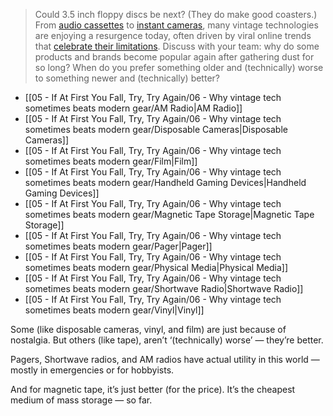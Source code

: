 > Could 3.5 inch floppy discs be next? (They do make good coasters.) From [audio cassettes](https://www.theguardian.com/music/2023/apr/20/fun-way-consume-music-why-sales-of-cassette-tapes-soaring) to [instant cameras](https://web.archive.org/web/20250117102550/https://studybreaks.com/thoughts/polaroid-instant-film/), many vintage technologies are enjoying a resurgence today, often driven by viral online trends that [celebrate their limitations](https://www.bbc.com/news/technology-64512059). Discuss with your team: why do some products and brands become popular again after gathering dust for so long? When do you prefer something older and (technically) worse to something newer and (technically) better?

- [[05 - If At First You Fall, Try, Try Again/06 - Why vintage tech sometimes beats modern gear/AM Radio\|AM Radio]]
- [[05 - If At First You Fall, Try, Try Again/06 - Why vintage tech sometimes beats modern gear/Disposable Cameras\|Disposable Cameras]]
- [[05 - If At First You Fall, Try, Try Again/06 - Why vintage tech sometimes beats modern gear/Film\|Film]]
- [[05 - If At First You Fall, Try, Try Again/06 - Why vintage tech sometimes beats modern gear/Handheld Gaming Devices\|Handheld Gaming Devices]]
- [[05 - If At First You Fall, Try, Try Again/06 - Why vintage tech sometimes beats modern gear/Magnetic Tape Storage\|Magnetic Tape Storage]]
- [[05 - If At First You Fall, Try, Try Again/06 - Why vintage tech sometimes beats modern gear/Pager\|Pager]]
- [[05 - If At First You Fall, Try, Try Again/06 - Why vintage tech sometimes beats modern gear/Physical Media\|Physical Media]]
- [[05 - If At First You Fall, Try, Try Again/06 - Why vintage tech sometimes beats modern gear/Shortwave Radio\|Shortwave Radio]]
- [[05 - If At First You Fall, Try, Try Again/06 - Why vintage tech sometimes beats modern gear/Vinyl\|Vinyl]]


Some (like disposable cameras, vinyl, and film) are just because of nostalgia. But others (like tape), aren’t ‘(technically) worse’ — they’re better.

Pagers, Shortwave radios, and AM radios have actual utility in this world — mostly in emergencies or for hobbyists.

And for magnetic tape, it’s just better (for the price). It’s the cheapest medium of mass storage — so far.
